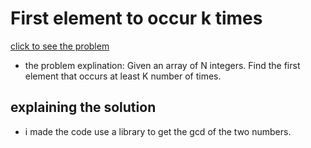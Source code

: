 #  First element to occur k times






[click to see the problem](https://practice.geeksforgeeks.org/problems/first-element-to-occur-k-times5150/1?page=1&difficulty[]=-1&sortBy=submissions)



 - the problem explination:
    Given an array of N integers. Find the first element that occurs at least K number of times.






## explaining the solution

- i made the code use a library to get the gcd of the two numbers.